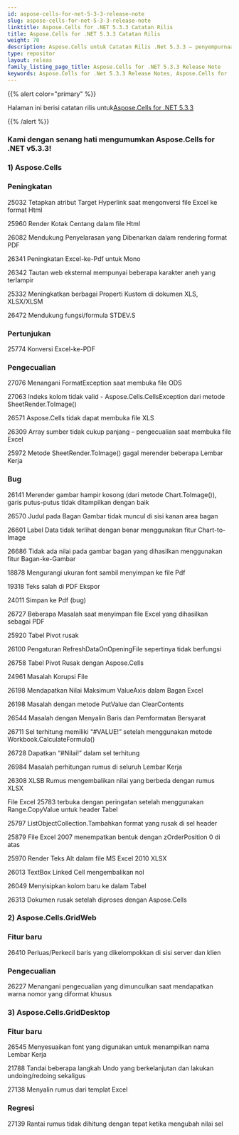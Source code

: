 ```yaml
---
id: aspose-cells-for-net-5-3-3-release-note
slug: aspose-cells-for-net-5-3-3-release-note
linktitle: Aspose.Cells for .NET 5.3.3 Catatan Rilis
title: Aspose.Cells for .NET 5.3.3 Catatan Rilis
weight: 70
description: Aspose.Cells untuk Catatan Rilis .Net 5.3.3 – penyempurnaan terbaru, fitur baru, dan perbaikan
type: repositor
layout: releas
family_listing_page_title: Aspose.Cells for .NET 5.3.3 Release Note
keywords: Aspose.Cells for .Net 5.3.3 Release Notes, Aspose.Cells for .Net 5.3.3 updates and fixe
---
```

{{% alert color="primary" %}} 

 Halaman ini berisi catatan rilis untuk[Aspose.Cells for .NET 5.3.3](https://releases.aspose.com/cells/net/new-releases/aspose.cells-for-.net-5.3.3/)

{{% /alert %}} 
###  **Kami dengan senang hati mengumumkan Aspose.Cells for .NET v5.3.3!**
###  **1) Aspose.Cells**
###  **Peningkatan**
 25032 Tetapkan atribut Target Hyperlink saat mengonversi file Excel ke format Html

 25960 Render Kotak Centang dalam file Html

 26082 Mendukung Penyelarasan yang Dibenarkan dalam rendering format PDF

 26341 Peningkatan Excel-ke-Pdf untuk Mono

 26342 Tautan web eksternal mempunyai beberapa karakter aneh yang terlampir

 25332 Meningkatkan berbagai Properti Kustom di dokumen XLS, XLSX/XLSM

 26472 Mendukung fungsi/formula STDEV.S
###  **Pertunjukan**
 25774 Konversi Excel-ke-PDF
###  **Pengecualian**
 27076 Menangani FormatException saat membuka file ODS

 27063 Indeks kolom tidak valid - Aspose.Cells.CellsException dari metode SheetRender.ToImage()

 26571 Aspose.Cells tidak dapat membuka file XLS

 26309 Array sumber tidak cukup panjang – pengecualian saat membuka file Excel

25972 Metode SheetRender.ToImage() gagal merender beberapa Lembar Kerja
###  **Bug**
 26141 Merender gambar hampir kosong (dari metode Chart.ToImage()), garis putus-putus tidak ditampilkan dengan baik

 26570 Judul pada Bagan Gambar tidak muncul di sisi kanan area bagan

 26601 Label Data tidak terlihat dengan benar menggunakan fitur Chart-to-Image

 26686 Tidak ada nilai pada gambar bagan yang dihasilkan menggunakan fitur Bagan-ke-Gambar

 18878 Mengurangi ukuran font sambil menyimpan ke file Pdf

 19318 Teks salah di PDF Ekspor

 24011 Simpan ke Pdf (bug)

 26727 Beberapa Masalah saat menyimpan file Excel yang dihasilkan sebagai PDF

 25920 Tabel Pivot rusak

 26100 Pengaturan RefreshDataOnOpeningFile sepertinya tidak berfungsi

 26758 Tabel Pivot Rusak dengan Aspose.Cells

 24961 Masalah Korupsi File

 26198 Mendapatkan Nilai Maksimum ValueAxis dalam Bagan Excel

 26198 Masalah dengan metode PutValue dan ClearContents

26544 Masalah dengan Menyalin Baris dan Pemformatan Bersyarat

 26711 Sel terhitung memiliki “#VALUE!” setelah menggunakan metode Workbook.CalculateFormula()

 26728 Dapatkan “#Nilai!” dalam sel terhitung

 26984 Masalah perhitungan rumus di seluruh Lembar Kerja

 26308 XLSB Rumus mengembalikan nilai yang berbeda dengan rumus XLSX

 File Excel 25783 terbuka dengan peringatan setelah menggunakan Range.CopyValue untuk header Tabel

 25797 ListObjectCollection.Tambahkan format yang rusak di sel header

 25879 File Excel 2007 menempatkan bentuk dengan zOrderPosition 0 di atas

 25970 Render Teks Alt dalam file MS Excel 2010 XLSX

 26013 TextBox Linked Cell mengembalikan nol

 26049 Menyisipkan kolom baru ke dalam Tabel

 26313 Dokumen rusak setelah diproses dengan Aspose.Cells
###  **2) Aspose.Cells.GridWeb**
###  **Fitur baru**
26410 Perluas/Perkecil baris yang dikelompokkan di sisi server dan klien
###  **Pengecualian**
 26227 Menangani pengecualian yang dimunculkan saat mendapatkan warna nomor yang diformat khusus
###  **3) Aspose.Cells.GridDesktop**
###  **Fitur baru**
 26545 Menyesuaikan font yang digunakan untuk menampilkan nama Lembar Kerja

 21788 Tandai beberapa langkah Undo yang berkelanjutan dan lakukan undoing/redoing sekaligus

 27138 Menyalin rumus dari templat Excel
###  **Regresi**
 27139 Rantai rumus tidak dihitung dengan tepat ketika mengubah nilai sel
